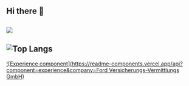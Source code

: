 ## Hi there 👋
![](https://komarev.com/ghpvc/?username=your-github-username&color=red)
- 
![Top Langs](https://github-readme-stats.vercel.app/api/top-langs/?username=TomW03&theme=tokyonight)
-

[![Experience component](https://readme-components.vercel.app/api?component=experience&company=Ford Versicherungs-Vermittlungs GmbH)](https://github.com/harish-sethuraman/readme-components)
<!--
**TomW03/TomW03** is a ✨ _special_ ✨ repository because its `README.md` (this file) appears on your GitHub profile.

Here are some ideas to get you started:

- 🔭 I’m currently working on ...
- 🌱 I’m currently learning ...
- 👯 I’m looking to collaborate on ...
- 🤔 I’m looking for help with ...
- 💬 Ask me about ...
- 📫 How to reach me: ...
- 😄 Pronouns: ...
- ⚡ Fun fact: ...
-->
